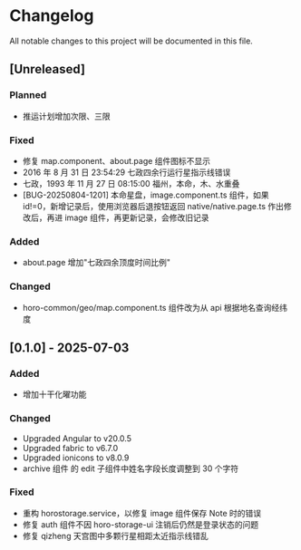 # Changelog

All notable changes to this project will be documented in this file.

## [Unreleased]

### Planned

- 推运计划增加次限、三限

### Fixed

- 修复 map.component、about.page 组件图标不显示
- 2016 年 8 月 31 日 23:54:29 七政四余行运行星指示线错误
- 七政，1993 年 11 月 27 日 08:15:00 福州，本命，木、水重叠
- [BUG-20250804-1201] 本命星盘，image.component.ts 组件，如果 id!=0，新增记录后，使用浏览器后退按钮返回 native/native.page.ts 作出修改后，再进 image 组件，再更新记录，会修改旧记录

### Added

- about.page 增加"七政四余顶度时间比例"

### Changed

- horo-common/geo/map.component.ts 组件改为从 api 根据地名查询经纬度

## [0.1.0] - 2025-07-03

### Added

- 增加十干化曜功能

### Changed

- Upgraded Angular to v20.0.5
- Upgraded fabric to v6.7.0
- Upgraded ionicons to v8.0.9
- archive 组件 的 edit 子组件中姓名字段长度调整到 30 个字符

### Fixed

- 重构 horostorage.service，以修复 image 组件保存 Note 时的错误
- 修复 auth 组件不因 horo-storage-ui 注销后仍然是登录状态的问题
- 修复 qizheng 天宫图中多颗行星相距太近指示线错乱
